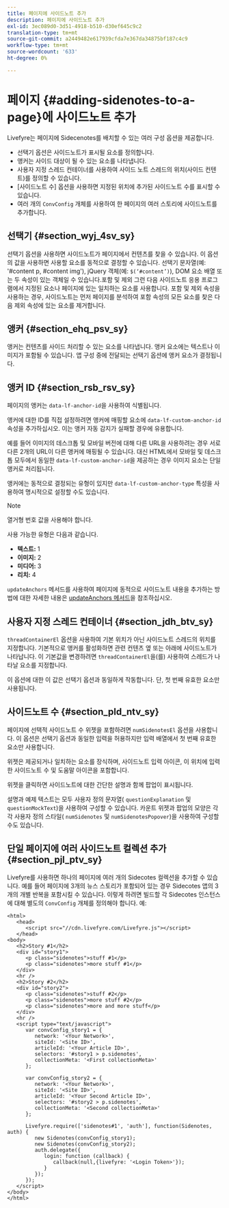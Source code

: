 ```yaml
---
title: 페이지에 사이드노트 추가
description: 페이지에 사이드노트 추가
exl-id: 3ec089d0-3d51-4918-b510-d30ef645c9c2
translation-type: tm+mt
source-git-commit: a2449482e617939cfda7e367da34875bf187c4c9
workflow-type: tm+mt
source-wordcount: '633'
ht-degree: 0%

---
```


# 페이지 {#adding-sidenotes-to-a-page}에 사이드노트 추가

Livefyre는 페이지에 Sidecenotes를 배치할 수 있는 여러 구성 옵션을 제공합니다.

* 선택기 옵션은 사이드노트가 표시될 요소를 정의합니다.
* 앵커는 사이드 대상이 될 수 있는 요소를 나타냅니다.
* 사용자 지정 스레드 컨테이너를 사용하여 사이드 노트 스레드의 위치(사이드 컨텐트)를 정의할 수 있습니다.
* [사이드노트 수] 옵션을 사용하면 지정된 위치에 추가된 사이드노트 수를 표시할 수 있습니다.
* 여러 개의 `ConvConfig` 개체를 사용하여 한 페이지의 여러 스토리에 사이드노트를 추가합니다.

## 선택기 {#section_wyj_4sv_sy}

선택기 옵션을 사용하면 사이드노트가 페이지에서 컨텐츠를 찾을 수 있습니다. 이 옵션의 값을 사용하면 사용할 요소를 동적으로 결정할 수 있습니다. 선택기 문자열(예: &#39;#content p, #content img&#39;), jQuery 객체(예: `$(‘#content’)`), DOM 요소 배열 또는 두 속성이 있는 객체일 수 있습니다.포함 및 제외 그런 다음 사이드노트 응용 프로그램에서 지정된 요소나 페이지에 있는 일치하는 요소를 사용합니다. 포함 및 제외 속성을 사용하는 경우, 사이드노트는 먼저 페이지를 분석하여 포함 속성의 모든 요소를 찾은 다음 제외 속성에 있는 요소를 제거합니다.

## 앵커 {#section_ehq_psv_sy}

앵커는 컨텐츠를 사이드 처리할 수 있는 요소를 나타냅니다. 앵커 요소에는 텍스트나 이미지가 포함될 수 있습니다. 앱 구성 중에 전달되는 선택기 옵션에 앵커 요소가 결정됩니다.

## 앵커 ID {#section_rsb_rsv_sy}

페이지의 앵커는 `data-lf-anchor-id`을 사용하여 식별됩니다.

앵커에 대한 ID를 직접 설정하려면 앵커에 매핑할 요소에 `data-lf-custom-anchor-id` 속성을 추가하십시오. 이는 앵커 자동 감지가 실패할 경우에 유용합니다.

예를 들어 이미지의 데스크톱 및 모바일 버전에 대해 다른 URL을 사용하려는 경우 서로 다른 2개의 URL이 다른 앵커에 매핑될 수 있습니다. 대신 HTML에서 모바일 및 데스크톱 모두에서 동일한 `data-lf-custom-anchor-id`을 제공하는 경우 이미지 요소는 단일 앵커로 처리됩니다.

앵커에는 동적으로 결정되는 유형이 있지만 `data-lf-custom-anchor-type` 특성을 사용하여 명시적으로 설정할 수도 있습니다.

>[!NOTE]
>
>열거형 번호 값을 사용해야 합니다.

사용 가능한 유형은 다음과 같습니다.

* **텍스트:** 1
* **이미지:** 2
* **미디어:** 3
* **리치:** 4

`updateAnchors` 메서드를 사용하여 페이지에 동적으로 사이드노트 내용을 추가하는 방법에 대한 자세한 내용은 [updateAnchors 메서드](/help/implementation/c-app-integrations/c-sidenotes-integration/update-anchors-method.md)을 참조하십시오.

## 사용자 지정 스레드 컨테이너 {#section_jdh_btv_sy}

`threadContainerEl` 옵션을 사용하여 기본 위치가 아닌 사이드노트 스레드의 위치를 지정합니다. 기본적으로 앵커를 활성화하면 관련 컨텐츠 옆 또는 아래에 사이드노트가 나타납니다. 이 기본값을 변경하려면 `threadContainerEl`을(를) 사용하여 스레드가 나타날 요소를 지정합니다.

이 옵션에 대한 이 값은 선택기 옵션과 동일하게 작동합니다. 단, 첫 번째 유효한 요소만 사용됩니다.

## 사이드노트 수 {#section_pld_ntv_sy}

페이지에 선택적 사이드노트 수 위젯을 포함하려면 `numSidenotesEl` 옵션을 사용합니다. 이 옵션은 선택기 옵션과 동일한 입력을 허용하지만 입력 배열에서 첫 번째 유효한 요소만 사용합니다.

위젯은 제공되거나 일치하는 요소를 장식하며, 사이드노트 입력 아이콘, 이 위치에 입력한 사이드노트 수 및 도움말 아이콘을 포함합니다.

위젯을 클릭하면 사이드노트에 대한 간단한 설명과 함께 팝업이 표시됩니다.

설명과 예제 텍스트는 모두 사용자 정의 문자열( `questionExplanation` 및 `questionMockText`)을 사용하여 구성할 수 있습니다. 카운트 위젯과 팝업의 모양은 각각 사용자 정의 스타일( `numSidenotes` 및 `numSidenotesPopover`)을 사용하여 구성할 수도 있습니다.

## 단일 페이지에 여러 사이드노트 컬렉션 추가 {#section_pjl_ptv_sy}

Livefyre를 사용하면 하나의 페이지에 여러 개의 Sidecotes 컬렉션을 추가할 수 있습니다. 예를 들어 페이지에 3개의 뉴스 스토리가 포함되어 있는 경우 Sidecotes 앱의 3개의 개별 반복을 포함시킬 수 있습니다. 이렇게 하려면 빌드할 각 Sidecotes 인스턴스에 대해 별도의 `ConvConfig` 개체를 정의해야 합니다. 예:

```
<html> 
   <head> 
      <script src="//cdn.livefyre.com/Livefyre.js"></script> 
   </head> 
<body> 
   <h2>Story #1</h2> 
   <div id="story1"> 
      <p class="sidenotes">stuff #1</p> 
      <p class="sidenotes">more stuff #1</p> 
   </div> 
   <hr /> 
   <h2>Story #2</h2> 
   <div id="story2"> 
      <p class="sidenotes">stuff #2</p> 
      <p class="sidenotes">more stuff #2</p> 
      <p class="sidenotes">more and more stuff</p> 
   </div> 
   <hr /> 
   <script type="text/javascript"> 
      var convConfig_story1 = { 
         network: '<Your Network>', 
         siteId: '<Site ID>', 
         articleId: '<Your Article ID>', 
         selectors: '#story1 > p.sidenotes', 
         collectionMeta: '<First collectionMeta>' 
      }; 
  
      var convConfig_story2 = { 
         network: '<Your Network>', 
         siteId: '<Site ID>', 
         articleId: '<Your Second Article ID>', 
         selectors: '#story2 > p.sidenotes', 
         collectionMeta: '<Second collectionMeta>' 
      }; 
  
      Livefyre.require(['sidenotes#1', 'auth'], function(Sidenotes, auth) { 
         new Sidenotes(convConfig_story1); 
         new Sidenotes(convConfig_story2); 
         auth.delegate({ 
            login: function (callback) { 
               callback(null,{livefyre: '<Login Token>'}); 
            } 
         }); 
      }); 
   </script> 
</body> 
</html>
```
